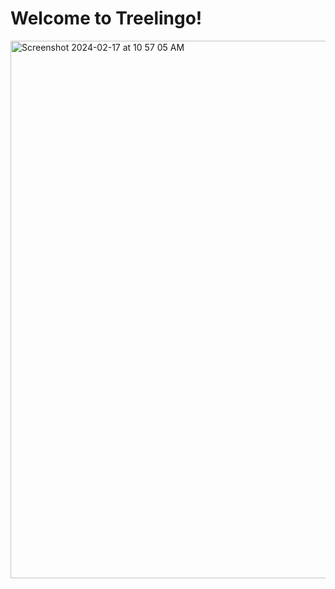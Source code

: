 # Welcome to Treelingo!
<img width="860" alt="Screenshot 2024-02-17 at 10 57 05 AM" src="https://github.com/felix-hh/treehacks2024/assets/32809206/fb3be4c6-773b-4970-aa42-9db71e10e2bd">
